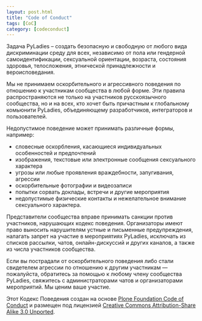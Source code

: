 ```yaml
---
layout: post.html
title: "Code of Conduct"
tags: [CoC]
category: [codeconduct]
---
```


Задача PyLadies – создать безопасную и свободную от любого вида дискриминации среду для всех, независимо от пола или гендерной самоидентификации, сексуальной ориентации, возраста, состояния здоровья, телосложения, этнической принадлежности и вероисповедания.

Мы не принимаем оскорбительного и агрессивного поведения по отношению к участникам сообщества в любой форме. Эти правила распространяются не только на участников русскоязычного сообщества, но и на всех, кто хочет быть причастным к глобальному комьюнити PyLadies, объединяющему разработчиков, интеграторов и пользователей.

Недопустимое поведение может принимать различные формы, например:

+ словесные оскорбления, касающиеся индивидуальных особенностей и предпочтений
+ изображения, текстовые или электронные сообщения сексуального характера
+ угрозы или любые проявления враждебности, запугивания, агрессии
+ оскорбительные фотографии и видеозаписи
+ попытки сорвать доклады, встречи и другие мероприятия
+ недопустимые физические контакты и нежелательное внимание сексуального характера.

Представители сообщества вправе принимать санкции против участников, нарушающих кодекс поведения. Организаторы имеют право выносить нарушителям устные и письменные предупреждения, налагать запрет на участие в мероприятиях PyLadies, исключать из списков рассылки, чатов, онлайн-дискуссий и других каналов, а также из числа участников сообщества.

Если вы пострадали от оскорбительного поведения либо стали свидетелем агрессии по отношению к другим участникам — пожалуйста, обратитесь за помощью к любому члену сообщества PyLadies, свяжитесь с администраторами чатов и организаторами мероприятий. Мы ценим ваше участие.

Этот Кодекс Поведения создан на основе [Plone Foundation Code of Conduct](https://plone.org/foundation/materials/foundation-resolutions/code-of-conduct) и размещен под лицензией [Creative Commons Attribution-Share Alike 3.0 Unported](https://creativecommons.org/licenses/by-sa/3.0/).

